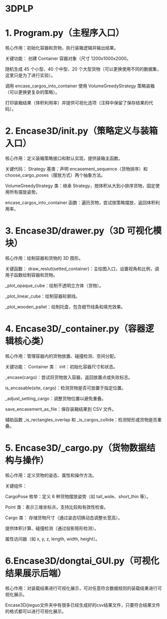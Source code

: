 # 3DPLP
# 1. Program.py（主程序入口）

核心作用：初始化容器和货物，执行装箱逻辑并输出结果。

关键功能：
创建 Container 容器对象（尺寸 1200x1000x2000。

随机生成 45 个小型、40 个中型、20 个大型货物（可以更换使用不同的数据集，这里只是为了进行实验）。

调用 encase_cargos_into_container 使用 VolumeGreedyStrategy 策略装箱（可以更换更复杂的策略）。

打印装箱结果（体积利用率）并提供可视化选项（注释中保留了保存结果的代码）。

# 2. Encase3D/__init__.py（策略定义与装箱入口）
核心作用：定义装箱策略接口和默认实现，提供装箱主函数。

关键代码：
Strategy 基类：声明 encasement_sequence（货物排序）和 choose_cargo_poses（摆放方式）两个抽象方法。

VolumeGreedyStrategy 类：继承 Strategy，按体积从大到小排序货物，固定使用所有摆放姿势。

encase_cargos_into_container 函数：遍历货物，尝试按策略摆放，返回体积利用率。

# 3. Encase3D/drawer.py（3D 可视化模块）
核心作用：绘制容器和货物的 3D 图形。

关键函数：
draw_reslut(setted_container)：主绘图入口，设置视角和比例，调用子函数绘制容器和货物。

_plot_opaque_cube：绘制不透明立方体（货物）。

_plot_linear_cube：绘制容器轮廓线。

_plot_wooden_pallet：绘制托盘，包含细节线条和填充效果。

# 4. Encase3D/_container.py（容器逻辑核心类）
核心作用：管理容器内的货物放置、碰撞检测、空间分配。

关键功能：
Container 类：
init：初始化容器尺寸和状态。

_encase(cargo)：尝试将货物放入容器，返回放置点或失败标志。

is_encasable(site, cargo)：检测货物是否可放置于指定位置。

_adjust_setting_cargo：调整货物位置以避免重叠。

save_encasement_as_file：保存装箱结果到 CSV 文件。

辅助函数 _is_rectangles_overlap 和 _is_cargos_collide：检测矩形或货物是否重叠。

# 5. Encase3D/_cargo.py（货物数据结构与操作）
核心作用：定义货物的姿态、属性和操作方法。

关键组件：

CargoPose 枚举：定义 6 种货物摆放姿势（如 tall_wide、short_thin 等）。

Point 类：表示三维坐标点，支持比较和有效性检查。

Cargo 类：
存储货物尺寸（通过姿态切换动态调整长宽高）。

提供体积计算、碰撞检测（通过投影矩形检测）。

属性访问器（如 x, y, z, length, width, height）。

# 6.Encase3D/dongtai_GUI.py（可视化结果展示后端）
核心作用：对装载结果进行可视化展示，可对任意符合数据规则的装载结果进行可视化展示。

Encase3D/jieguo文件夹中有很多已经生成好的csv结果文件，只要符合结果文件的格式都可以进行可视化展示。